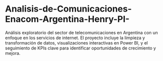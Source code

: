 # Analisis-de-Comunicaciones-Enacom-Argentina-Henry-PI-
Análisis exploratorio del sector de telecomunicaciones en Argentina con un enfoque en los servicios de internet. El proyecto incluye la limpieza y transformación de datos, visualizaciones interactivas en Power BI, y el seguimiento de KPIs clave para identificar oportunidades de crecimiento y mejora.
